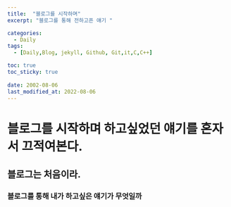 ```yaml
---
title:  "블로그를 시작하며"
excerpt: "블로그를 통해 전하고픈 얘기 "

categories:
  - Daily
tags:
  - [Daily,Blog, jekyll, Github, Git,it,C,C++]

toc: true
toc_sticky: true
 
date: 2002-08-06
last_modified_at: 2022-08-06
---
```


# 블로그를 시작하며 하고싶었던 얘기를 혼자서 끄적여본다.

## 블로그는 처음이라.

### 블로그를 통해 내가 하고싶은 얘기가 무엇일까
